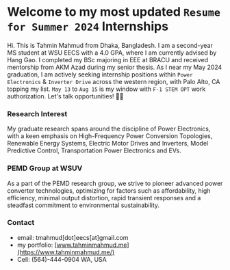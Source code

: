# Welcome to my most updated `Resume for Summer 2024` Internships

Hi. This is Tahmin Mahmud from Dhaka, Bangladesh. I am a second-year MS student at WSU EECS with a 4.0 GPA, where I am currently advised by Hang Gao. I completed my BSc majoring in EEE at BRACU and received mentorship from AKM Azad during my senior thesis. As I near my May 2024 graduation, I am actively seeking internship positions within `Power Electronics` & `Inverter Drive` across the western region, with Palo Alto, CA topping my list. `May 13` to `Aug 15` is my window with `F-1 STEM OPT` work authorization. Let's talk opportunities! 🔋🔌

### Research Interest
My graduate research spans around the discipline of Power Electronics, with a keen emphasis on High-Frequency Power Conversion Topologies, Renewable Energy Systems, Electric Motor Drives and Inverters, Model Predictive Control, Transportation Power Electronics and EVs.

### PEMD Group at WSUV
As a part of the PEMD research group, we strive to pioneer advanced power converter technologies, optimizing for factors such as affordability, high efficiency, minimal output distortion, rapid transient responses and a steadfast commitment to environmental sustainability.

### Contact
* email: tmahmud[dot]eecs[at]gmail.com
* my portfolio: [www.tahminmahmud.me](https://www.tahminmahmud.me/)
* Cell: (564)-444-0904
WA, USA
